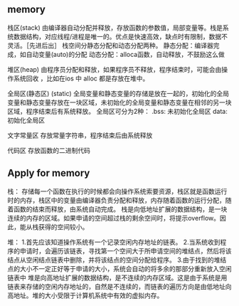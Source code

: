 ## memory

栈区(stack) 
由编译器自动分配并释放，存放函数的参数值，局部变量等。栈是系统数据结构，对应线程/进程是唯一的。优点是快速高效，缺点时有限制，数据不灵活。［先进后出］
栈空间分静态分配和动态分配两种。
静态分配：编译器完成，如自动变量(auto)的分配
动态分配：alloca函数，自动释放，不鼓励这么做



堆区(heap) 
由程序员分配和释放，如果程序员不释放，程序结束时，可能会由操作系统回收 ，比如在ios 中 alloc 都是存放在堆中。



全局区(静态区) (static)
全局变量和静态变量的存储是放在一起的，初始化的全局变量和静态变量存放在一块区域，未初始化的全局变量和静态变量在相邻的另一块区域，程序结束后有系统释放。
全局区可分为2种：
.bss: 未初始化全局区
data: 初始化全局区



文字常量区
存放常量字符串，程序结束后由系统释放


代码区
存放函数的二进制代码




## Apply for memory
栈：
存储每一个函数在执行的时候都会向操作系统索要资源，栈区就是函数运行时的内存，栈区中的变量由编译器负责分配和释放，内存随着函数的运行分配，随着函数的结束而释放，由系统自动完成。
栈是向低地址扩展的数据结构，是一块连续的内存的区域。如果申请的空间超过栈的剩余空间时，将提示overflow。因此，能从栈获得的空间较小。


堆：
1.首先应该知道操作系统有一个记录空闲内存地址的链表。
2.当系统收到程序的申请时，会遍历该链表，寻找第一个空间大于所申请空间的堆结点，然后将该结点从空闲结点链表中删除，并将该结点的空间分配给程序。
3.由于找到的堆结点的大小不一定正好等于申请的大小，系统会自动的将多余的那部分重新放入空闲链表中
堆是向高地址扩展的数据结构，是不连续的内存区域。这是由于系统是用链表来存储的空闲内存地址的，自然是不连续的，而链表的遍历方向是由低地址向高地址。堆的大小受限于计算机系统中有效的虚拟内存。



